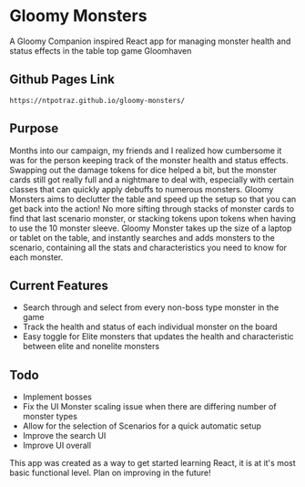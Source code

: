 # Gloomy Monsters

A Gloomy Companion inspired React app for managing monster health and status effects in the table top game Gloomhaven

## Github Pages Link

```
https://ntpotraz.github.io/gloomy-monsters/
```

## Purpose
Months into our campaign, my friends and I realized how cumbersome it was for the person keeping track of the monster health and status effects. Swapping out the damage tokens for dice helped a bit, but the monster cards still got really full and a nightmare to deal with, especially with certain classes that can quickly apply debuffs to numerous monsters. Gloomy Monsters aims to declutter the table and speed up the setup so that you can get back into the action! No more sifting through stacks of monster cards to find that last scenario monster, or stacking tokens upon tokens when having to use the 10 monster sleeve. Gloomy Monster takes up the size of a laptop or tablet on the table, and instantly searches and adds monsters to the scenario, containing all the stats and characteristics you need to know for each monster.

## Current Features
- Search through and select from every non-boss type monster in the game
- Track the health and status of each individual monster on the board
- Easy toggle for Elite monsters that updates the health and characteristic between elite and nonelite monsters

## Todo
- Implement bosses
- Fix the UI Monster scaling issue when there are differing number of monster types
- Allow for the selection of Scenarios for a quick automatic setup
- Improve the search UI
- Improve UI overall

This app was created as a way to get started learning React, it is at it's most basic functional level. Plan on improving in the future!
